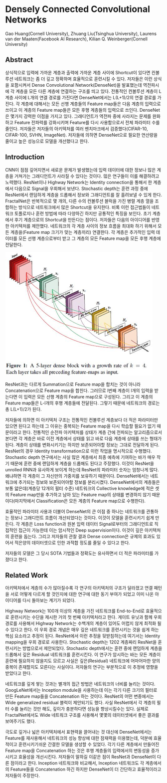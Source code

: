 # Densely Connected Convolutional Networks

Gao Huang(Cornell University), Zhuang Liu(Tsinghua University), Laurens van der Maaten(Facebook AI Research), Kilian Q. Weinberger(Cornell University)



## Abstract

상식적으로 입력에 가까운 계층과 출력에 가까운 계층 사이에 Shortcut이 있다면 컨볼루션 네트워크는 좀 더 깊고 정확하며 효율적으로 훈련시킬 수 있다. 저자들은 이런 상식을 포함시켜서 Dense Convolutional Network(DenseNet)을 발표했는데 역전파시에 각 계층을 모든 다른 계층에 연결하는 구조를 띄고 있다. 전통적인 컨볼루션 계층이 L 계층 사이에 L개의 연결 경로를 가진다면 DenseNet에서는 L(L+1)/2의 연결 경로를 가진다. 각 계층에 대해서는 모든 선행 계층들의 Feature map들은 다음 계층의 입력으로 쓰이고 이 계층의 Feature map들은 모든 후행 계층들의 입력으로 쓰인다. DenseNet은 몇가지 강력한 이점을 가지고 있다. 그래디언트가 역전파 중에 사라지는 문제를 완화하고 Feature 전파력를 강화시키며 Feature를 다시 사용함으로서 전체 파라미터 수를 줄인다. 저자들은 저자들의 아키텍처를 여러 벤치마크에서 검증했다(CIFAR-10, CIFAR-100, SVHN, ImageNet). 저자들에 의하면 DenseNet으로 필요한 연산량을 줄이고 높은 성능으로 모델을 개선했다고 한다. 



## Introduction

CNN이 점점 깊어지면서 새로운 문제가 발생했는데 입력 데이터에 대한 정보나 많은 계층을 거쳐가는 그래디언트가 사라질 수 있다는 것이다. 많은 연구들이 이를 해결하려고 노력했다. ResNet이나 Highway Network는 Identity connection을 통해서 한 계층에서 다음으로 Signal을 우회해서 보낸다. Stochastic depth는 훈련 과정 중에 ResNet에서 랜덤하게 계층을 드롭해서 정보와 그래디언트를 잘 흘려보낼 수 있게 한다. FractalNet은 반복적으로 몇 개의, 다른 수의 컨볼루션 블럭을 가진 병렬 계층 열을 조합하는 방식으로 네트워크에서 많은 Shortcut을 유지한다. 비록 이런 접근법들이 네트워크 토폴로지나 훈련 방법에 따라 다양하긴 하지만 공통적인 특징을 보인다. 초기 계층에서 후기 계층으로의 Shortcut을 만든다는 점이다. 저자들은 다음의 아이디어를 반영한 아키텍처를 제안했다. 네트워크의 각 계층 사이의 정보 흐름을 최대화 하기 위해서 모든 계층을(Feature map 크기가 맞는 계층끼리) 연결한다. 각 계층은 추가적인 입력 데이터를 모든 선행 계층으로부터 받고 그 계층의 모든 Feature map을 모든 후행 계층에 전달한다. 

![](./Figure/Densely_Connected_Convolutional_Networks1.JPG)

ResNet과는 다르게 Summation으로 Feature map을 합치는 것이 아니라 Concatenation으로 Feature map을 합친다. 그러므로 l번째 계층이 l개의 입력을 받는다면 이 입력은 모든 선행 계층의 Feature map으로 구성된다. 그리고 이 계층의 Feature map들은 L-l개의 후행 계층들에 전달된다. 그렇기 때문에 네트워크의 경로는 총 L(L+1)/2가 된다. 

저자들에 의하면 이 아키텍처 구조는 전통적인 컨볼루션 계층보다 더 적은 파라미터만 있으면 된다고 하는데 그 이유는 중복되는 Feature map을 다시 학습할 필요가 없기 때문이라고 한다. 전통적인 순전파 아키텍처를 상태가 계층 간에 전파되는 알고리즘으로서 본다면 각 계층은 바로 이전 계층에서 상태를 읽고 바로 다음 계층에 상태를 쓰는 형태가 된다. 계층이 상태를 변화시키기는 하지만 보존되어야할 정보는 그대로 전달하게 된다. ResNet의 경우 Identity transformation으로 이런 작업을 명시적으로 수행했다. Stochastic depth 연구에서는 사실 많은 계층에서 최종 예측에 기여하는 바가 매우 작기 때문에 훈련 중에 랜덤하게 계층을 드롭해도 된다고 주장했다. 이것이 ResNet을 unrolled RNN과 유사하게 보이게 하는데 ResNet의 파라미터 숫자는 엄청나게 많다. 왜냐하면 각 계층이 그 자신만의 가중치를 보유하기 때문이다. DenseNet에서는 네트워크에 추가되는 정보와 보존되어야할 정보를 분리시켰다. DenseNet에서의 계층들은 보통 얇은데(계층당 12개의 필터 수준) 네트워크의 Collective knowledge에 적은 셋의 Feature map만을 추가하고 남아 있는 Feature map의 상태를 변경하지 않기 때문이다(마지막에서 Classification은 모든 계층의 Feature map으로 수행한다). 

효율적인 파라미터 사용과 더불어 DenseNet의 큰 이점 중 하나는 네트워크를 관통하는 정보나 그래디언트 흐름이 개선되었다는 것이다. 이것이 모델을 훈련시키기 쉽게 만든다. 각 계층은 Loss function과 원본 입력 데이터 Signal로부터의 그래디언트로 직접적인 접근이 가능한데 이는 암시적인 Deep supervision이다. 이것이 깊은 아키텍처의 훈련을 돕는다. 그리고 저자들의 관찰 결과 Dense connection은 규제의 효과도 있어서 적은양의 데이터셋으로 인한 과적합 정도를 줄일 수 있다고 한다. 

저자들의 모델은 그 당시 SOTA 기법들과 정확도는 유사하면서 더 적은 파라미터를 가졌다고 한다. 



## Related Work

아키텍처에서 계층의 수가 많아질수록 각 연구의 아키텍처의 구조가 달라졌고 연결 패턴을 서로 어떻게 다르게 할 것인지에 대한 연구에 대한 동기 부여가 되었고 이미 나온 아이디어를 다시 돌아보는 계기가 되었다. 

Highway Network는 100개 이상의 계층을 가진 네트워크를 End-to-End로 효율적으로 훈련시키는 수단을 제시한 거의 첫 번째 아키텍처라고 한다.  게이트 유닛과 함께 우회 경로를 사용해서 Highway Network는 수백개의 계층이 있어도 어렵지 않게 최적화 될 수 있다고 한다. 이 우회 경로 개념은 매우 깊은 네트워크를 훈련시키는 것을 쉽게 하는 핵심 요소라고 추정이 된다. ResNet에서 이런 추정을 뒷받침하는데 여기서는 Identity mapping을 우회 경로로 사용한다. Stochastic depth는 1202 계층짜리 ResNet을 훈련시키는 방법으로서 제안되었다. Stochastic depth에서는 훈련 중에 랜덤하게 계층을 드롭해서 깊은 Residual 네트워크를 훈련시킨다. 이 연구가 암시하는 바는 모든 계층이 훈련에 필요하지 않을지도 모르고 사실은 깊은(Residual) 네트워크에 어마어마한 양의 중복이 존재할지도 모른다는 사실이다. 저자들의 연구는 부분적으로 이 추정에 영향을 받았다고 한다. 

네트워크를 깊게 쌓는 것과는 별개의 접근 방법은 네트워크의 너비를 늘리는 것이다. GoogLeNet에서는 Inception module을 사용하는데 이는 각기 다른 크기의 필터로 만든 Feature map들을 Concatenation 하는 것이다. ResNet의 어떤 변종에서는 Wide generalized residual 블럭이 제안되기도 했다. 사실 ResNet에서 각 계층의 필터 수를 늘리는 것만 해도, 깊이가 충분하다면 성능을 향상시킬수는 있다. 실제로 FractalNet에서도 Wide 네트워크 구조를 사용해서 몇몇의 데이터셋에서 좋은 결과를 보여주기도 했다. 

극도로 깊거나 넓은 아키텍처에서 표현력을 끌어내는 것 대신에 DenseNet에서는 Feature를 재사용해서 네트워크의 성능 향상에 대한 잠재력을 이용했는데, 덕분에 효율적이고 훈련시키기쉬운 간결한 모델을 생성할 수 있었다. 각기 다른 계층에서 만들어진 Feature map을 Concatenation 하는 것은 후행 계층들의 입력에서의 변동성을 증가시키고 효율성을 개선시킨다. 저자들이 말하길 이같은 점이 ResNet과 DenseNet이 다른 점이라고 한다. Inception 네트워크와 비교해서, Inception 네트워크도 각 계층에서의 Feature들을 Concatenation 하긴 하지만 DenseNet이 더 간단하고 효율적이라고 저자들이 주장한다. 

 

